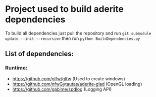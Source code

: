 # Project used to build aderite dependencies

To build all dependencies just pull the repository and run
`git submodule update --init --recursive`
then run
`python BuildDependencies.py`

## List of dependencies:
### Runtime:
- https://github.com/glfw/glfw  (Used to create windows)
- https://github.com/nfwGytautas/aderite-glad (OpenGL loading)
- https://github.com/gabime/spdlog (Logging API)

